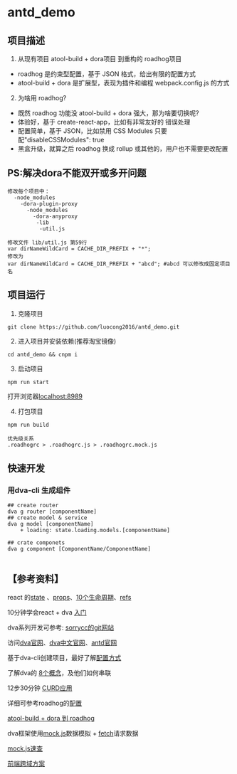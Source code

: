 # antd_demo

## 项目描述
1. 从现有项目 atool-build + dora项目 到重构的 roadhog项目
- roadhog 是约束型配置，基于 JSON 格式，给出有限的配置方式
- atool-build + dora 是扩展型，表现为插件和编程 webpack.config.js 的方式

2. 为啥用 roadhog?
- 既然 roadhog 功能没 atool-build + dora 强大，那为啥要切换呢?
- 体验好，基于 create-react-app，比如有非常友好的 错误处理
- 配置简单，基于 JSON，比如禁用 CSS Modules 只要配"disableCSSModules": true
- 黑盒升级，就算之后 roadhog 换成 rollup 或其他的，用户也不需要更改配置

## PS:解决dora不能双开或多开问题
```
修改每个项目中：
  -node_modules
    -dora-plugin-proxy
      -node_modules
        -dora-anyproxy
         -lib
          -util.js
          
修改文件 lib/util.js 第59行
var dirNameWildCard = CACHE_DIR_PREFIX + "*";
修改为
var dirNameWildCard = CACHE_DIR_PREFIX + "abcd"; #abcd 可以修改成固定项目名
```

## 项目运行
1. 克隆项目
```
git clone https://github.com/luocong2016/antd_demo.git
```

2. 进入项目并安装依赖(推荐淘宝镜像)
```
cd antd_demo && cnpm i
```
3. 启动项目
```
npm run start
```
打开浏览器[localhost:8989](localhost:8989)

4. 打包项目
```
npm run build
```
```
优先级关系
.roadhogrc > .roadhogrc.js > .roadhogrc.mock.js
```

## 快速开发
### 用dva-cli 生成组件
```
## create router
dva g router [componentName]
## create model & service
dva g model [componentName]
    + loading: state.loading.models.[componentName]

## crate componets
dva g component [ComponentName/ComponentName]
    
```

## 【参考资料】

react 的[state](http://www.runoob.com/react/react-state.html) 、[props](http://www.runoob.com/react/react-props.html)、[10个生命周期](http://note.youdao.com/share/?id=c70819126575dc410fb59094cd4d1b88&type=note#/)、[refs](http://www.runoob.com/react/react-props.html)

10分钟学会react + dva [入门](http://www.jianshu.com/p/69f13e9123d9)

dva系列开发可参考: [sorrycc的git网站](https://github.com/sorrycc)

访问[dva官网](https://github.com/dvajs/dva)、[dva中文官网](https://github.com/dvajs/dva/blob/master/README_zh-CN.md)、[antd官网](https://ant.design/docs/react/practical-projects-cn)

基于dva-cli创建项目，最好了解[配置方式](https://github.com/dvajs/dva-cli)

了解dva的 [8个概念](https://github.com/dvajs/dva/blob/master/docs/Concepts_zh-CN.md)，及他们如何串联

12步30分钟 [CURD应用](https://github.com/sorrycc/blog/issues/18)

详细可参考roadhog的[配置](https://github.com/sorrycc/roadhog#配置)

[atool-build + dora 到 roadhog](https://github.com/sorrycc/blog/issues/17)

dva框架使用[mock.js](http://www.cnblogs.com/tjc1996/p/6795585.html)数据模拟 + [fetch](https://developer.mozilla.org/zh-CN/docs/Web/API/Fetch_API/Basic_concepts)请求数据

[mock.js速查](http://mockjs.com/examples.html)

[前端跨域方案](http://www.jianshu.com/p/2fde9e7df2f9)

